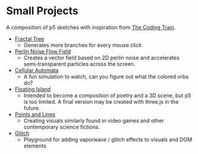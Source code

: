 # Small Projects
A composition of p5 sketches with inspiration from [The Coding Train](https://www.youtube.com/channel/UCvjgXvBlbQiydffZU7m1_aw).

+ [Fractal Tree](fractal-tree)
  + Generates more branches for every mouse click
+ [Perlin Noise Flow Field](perlin-noise)
  + Creates a vector field based on 2D perlin noise and accelerates semi-transparent particles across the screen.
+ [Cellular Automata](cellular-automata)
  + A fun simulation to watch, can you figure out what the colored orbs do?
+ [Floating Island](grass)
  + Intended to become a composition of poetry and a 3D scene, but p5 is too limited. A final version may be created with three.js in the future.
+ [Points and Lines](points-2d)
  + Creating visuals similarly found in video games and other contemporary science fictions.
+ [Glitch](glitch)
  + Playground for adding vaporwave / glitch effects to visuals and DOM elements 
